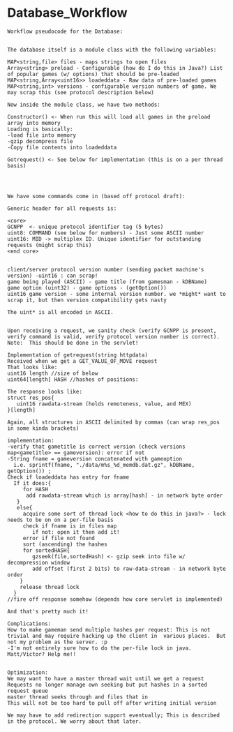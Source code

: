 Database\_Workflow
==================

    Workflow pseudocode for the Database:


    The database itself is a module class with the following variables:

    MAP<string,file> files - maps strings to open files
    Array<string> preload - Configurable (how do I do this in Java?) List of popular games (w/ options) that should be pre-loaded
    MAP<string,Array<uint16>> loadeddata - Raw data of pre-loaded games
    MAP<string,int> versions - configurable version numbers of game. We may scrap this (see protocol description below)

    Now inside the module class, we have two methods:

    Constructor() <- When run this will load all games in the preload array into memory
    Loading is basically:
    -load file into memory
    -gzip decompress file
    -Copy file contents into loadeddata

    Gotrequest() <- See below for implementation (this is on a per thread basis)




    We have some commands come in (based off protocol draft):

    Generic header for all requests is:

    <core>
    GCNPP  <- unique protocol identifier tag (5 bytes)
    uint8: COMMAND (see below for numbers) - Just some ASCII number
    uint16: MID -> multiplex ID. Unique identifier for outstanding requests (might scrap this)
    <end core>


    client/server protocol version number (sending packet machine's version) -uint16 : can scrap!
    game being played (ASCII) - game title (from gamesman - kDBName)
    game option (uint32) - game options - (getOption())
    uint16 game version - some internal version number. we *might* want to scrap it, but then version compatibility gets nasty

    The uint* is all encoded in ASCII.


    Upon receiving a request, we sanity check (verify GCNPP is present, verify command is valid, verify protocol version number is correct).   Note:  This should be done in the servlet!

    Implementation of getrequest(string httpdata)
    Received when we get a GET_VALUE_OF_MOVE request
    That looks like:
    uint16 length //size of below
    uint64[length] HASH //hashes of positions:

    The response looks like:
    struct res_pos{
       uint16 rawdata-stream (holds remoteness, value, and MEX)
    }[length]

    Again, all structures in ASCII delimited by commas (can wrap res_pos in some kinda brackets)

    implementation:
    -verify that gametitle is correct version (check versions map<gametitle> == gameversion): error if not
    -String fname = gameversion concatenated with gameoption
      i.e. sprintf(fname, "./data/m%s_%d_memdb.dat.gz", kDBName, getOption()) ;
    Check if loadeddata has entry for fname
      If it does:{
         for HASH
          add rawdata-stream which is array[hash] - in network byte order
       }
       else{
         acquire some sort of thread lock <how to do this in java?> - lock needs to be on on a per-file basis
         check if fname is in files map
            if not: open it then add it!
         error if file not found
         sort (ascending) the hashes
         for sortedHASH{
            gzseek(file,sortedHash) <- gzip seek into file w/ decompression window
            add offset (first 2 bits) to raw-data-stream - in network byte order
        }
        release thread lock
      }
    //fire off response somehow (depends how core servlet is implemented)

    And that's pretty much it!
             
    Complications:
    How to make gameman send multiple hashes per request: This is not trivial and may require hacking up the client in  various places.  But not my problem as the server. :p
    -I'm not entirely sure how to do the per-file lock in java. Matt/Victor? Help me!!


    Optimization:
    We may want to have a master thread wait until we get a request
    Requests no longer manage own seeking but put hashes in a sorted request queue
    master thread seeks through and files that in
    This will not be too hard to pull off after writing initial version

    We may have to add redirection support eventually; This is described in the protocol. We worry about that later.

